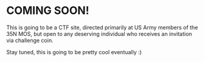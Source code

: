 # COMING SOON!
This is going to be a CTF site, directed primarily at US Army members of the 35N MOS, but open to any deserving individual who receives an invitation via challenge coin.

Stay tuned, this is going to be pretty cool eventually :)
